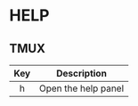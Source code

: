 HELP
====

TMUX
----

| Key | Description         |
|:---:| ------------------- |
| h   | Open the help panel |
